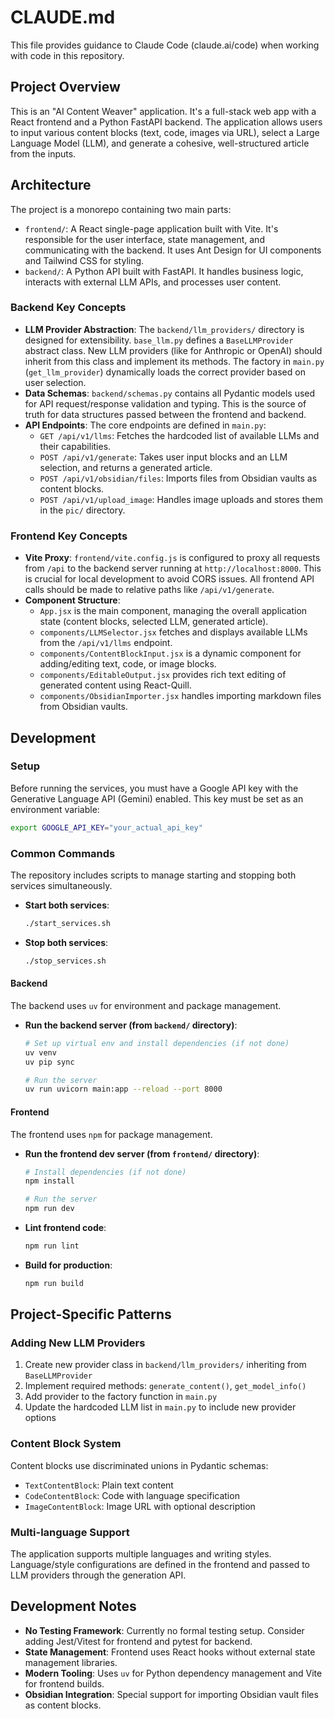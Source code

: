 # CLAUDE.md

This file provides guidance to Claude Code (claude.ai/code) when working with code in this repository.

## Project Overview

This is an "AI Content Weaver" application. It's a full-stack web app with a React frontend and a Python FastAPI backend. The application allows users to input various content blocks (text, code, images via URL), select a Large Language Model (LLM), and generate a cohesive, well-structured article from the inputs.

## Architecture

The project is a monorepo containing two main parts:

-   `frontend/`: A React single-page application built with Vite. It's responsible for the user interface, state management, and communicating with the backend. It uses Ant Design for UI components and Tailwind CSS for styling.
-   `backend/`: A Python API built with FastAPI. It handles business logic, interacts with external LLM APIs, and processes user content.

### Backend Key Concepts

-   **LLM Provider Abstraction**: The `backend/llm_providers/` directory is designed for extensibility. `base_llm.py` defines a `BaseLLMProvider` abstract class. New LLM providers (like for Anthropic or OpenAI) should inherit from this class and implement its methods. The factory in `main.py` (`get_llm_provider`) dynamically loads the correct provider based on user selection.
-   **Data Schemas**: `backend/schemas.py` contains all Pydantic models used for API request/response validation and typing. This is the source of truth for data structures passed between the frontend and backend.
-   **API Endpoints**: The core endpoints are defined in `main.py`:
    -   `GET /api/v1/llms`: Fetches the hardcoded list of available LLMs and their capabilities.
    -   `POST /api/v1/generate`: Takes user input blocks and an LLM selection, and returns a generated article.
    -   `POST /api/v1/obsidian/files`: Imports files from Obsidian vaults as content blocks.
    -   `POST /api/v1/upload_image`: Handles image uploads and stores them in the `pic/` directory.

### Frontend Key Concepts

-   **Vite Proxy**: `frontend/vite.config.js` is configured to proxy all requests from `/api` to the backend server running at `http://localhost:8000`. This is crucial for local development to avoid CORS issues. All frontend API calls should be made to relative paths like `/api/v1/generate`.
-   **Component Structure**:
    -   `App.jsx` is the main component, managing the overall application state (content blocks, selected LLM, generated article).
    -   `components/LLMSelector.jsx` fetches and displays available LLMs from the `/api/v1/llms` endpoint.
    -   `components/ContentBlockInput.jsx` is a dynamic component for adding/editing text, code, or image blocks.
    -   `components/EditableOutput.jsx` provides rich text editing of generated content using React-Quill.
    -   `components/ObsidianImporter.jsx` handles importing markdown files from Obsidian vaults.

## Development

### Setup

Before running the services, you must have a Google API key with the Generative Language API (Gemini) enabled. This key must be set as an environment variable:

```bash
export GOOGLE_API_KEY="your_actual_api_key"
```

### Common Commands

The repository includes scripts to manage starting and stopping both services simultaneously.

-   **Start both services**:
    ```bash
    ./start_services.sh
    ```
-   **Stop both services**:
    ```bash
    ./stop_services.sh
    ```

#### Backend

The backend uses `uv` for environment and package management.

-   **Run the backend server (from `backend/` directory)**:
    ```bash
    # Set up virtual env and install dependencies (if not done)
    uv venv
    uv pip sync

    # Run the server
    uv run uvicorn main:app --reload --port 8000
    ```

#### Frontend

The frontend uses `npm` for package management.

-   **Run the frontend dev server (from `frontend/` directory)**:
    ```bash
    # Install dependencies (if not done)
    npm install

    # Run the server
    npm run dev
    ```

-   **Lint frontend code**:
    ```bash
    npm run lint
    ```

-   **Build for production**:
    ```bash
    npm run build
    ```

## Project-Specific Patterns

### Adding New LLM Providers

1. Create new provider class in `backend/llm_providers/` inheriting from `BaseLLMProvider`
2. Implement required methods: `generate_content()`, `get_model_info()`
3. Add provider to the factory function in `main.py`
4. Update the hardcoded LLM list in `main.py` to include new provider options

### Content Block System

Content blocks use discriminated unions in Pydantic schemas:
- `TextContentBlock`: Plain text content
- `CodeContentBlock`: Code with language specification  
- `ImageContentBlock`: Image URL with optional description

### Multi-language Support

The application supports multiple languages and writing styles. Language/style configurations are defined in the frontend and passed to LLM providers through the generation API.

## Development Notes

- **No Testing Framework**: Currently no formal testing setup. Consider adding Jest/Vitest for frontend and pytest for backend.
- **State Management**: Frontend uses React hooks without external state management libraries.
- **Modern Tooling**: Uses `uv` for Python dependency management and Vite for frontend builds.
- **Obsidian Integration**: Special support for importing Obsidian vault files as content blocks.
